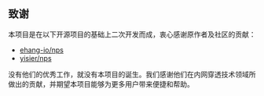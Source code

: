 ## 致谢

本项目是在以下开源项目的基础上二次开发而成，衷心感谢原作者及社区的贡献：

- [ehang-io/nps](https://github.com/ehang-io/nps)
- [yisier/nps](https://github.com/yisier/nps)

没有他们的优秀工作，就没有本项目的诞生。我们感谢他们在内网穿透技术领域所做出的贡献，并期望本项目能够为更多用户带来便捷和帮助。